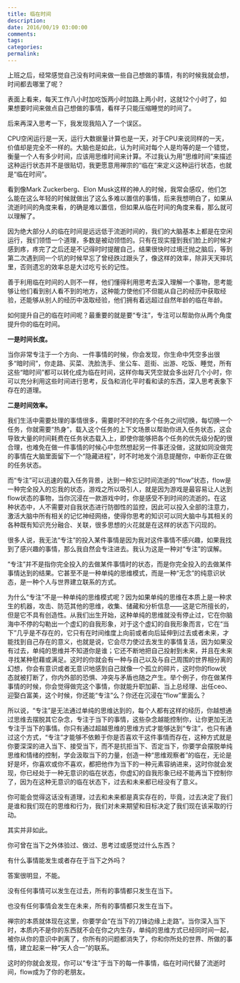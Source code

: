 ```yaml
---
title: 临在时间
description:
date: 2016/00/19 03:00:00
comments:
tags:
categories:
permalink:
---
```



上班之后，经常感觉自己没有时间来做一些自己想做的事情，有的时候我就会想，时间都去哪里了呢？

<!--more-->

表面上看来，每天工作八小时加吃饭两小时加路上两小时，这就12个小时了，如果想要时间来做点自己想做的事情，看样子只能压缩睡觉的时间了。

后来再深入思考一下，我发现我陷入了一个误区。

CPU空闲运行是一天，运行大数据量计算也是一天，对于CPU来说同样的一天，价值却是完全不一样的。大脑也是如此，认为时间对每个人是均等的是一个错觉，衡量一个人有多少时间，应该用思维时间来计算。不过我认为用“思维时间”来描述这种运行状态并不是很贴切，我更愿意用禅宗的“临在”来定义这种运行状态，也就是“临在时间”。

看到像Mark Zuckerberg、Elon Musk这样的神人的时候，我常会感叹，他们怎么能在这么年轻的时候就做出了这么多难以置信的事情，后来我想明白了，如果从流逝时间的角度来看，的确是难以置信，但如果从临在时间的角度来看，那么就可以理解了。

因为绝大部分人的临在时间是远远低于流逝时间的，我们的大脑基本上都是在空闲运行，我们领悟一个道理，多数是被动领悟的。只有在现实撞到我们脸上的时候才感到疼，疼完了之后还是不记得时时提醒自己，结果很快时过境迁抛之脑后，等到第二次遇到同一个坑的时候早忘了曾经跌过跟头了，像这样的效率，除非天天摔坑里，否则遗忘的效率总是大过吃亏长的记性。

善于利用临在时间的人则不一样，他们懂得利用思考去深入理解一个事物，思考能够让他们看到别人看不到的地方，这种能力使他们不但能从自己的经历中获取经验，还能够从别人的经历中汲取经验，他们拥有着远超过自然年龄的临在年龄。

如何提升自己的临在时间呢？最重要的就是要“专注”，专注可以帮助你从两个角度提升你的临在时间。

**一是时间长度。**

当你非常专注于一个方向、一件事情的时候，你会发现，你生命中凭空多出很多“暗时间”，你走路、买菜、洗脸洗手、坐公车、逛街、出游、吃饭、睡觉，所有这些“暗时间”都可以转化成为临在时间，这样你每天凭空就会多出好几个小时，你可以充分利用这些时间进行思考，反刍和消化平时看和读的东西，深入思考表象下存在的道理。

**二是时间效率。**

我们生活中需要处理的事情很多，需要时不时的在多个任务之间切换，每切换一个任务，你就需要“热身”，载入这个任务的上下文场景以帮助你进入任务状态，这会导致大量的时间耗费在任务状态载入上，即使你能够把各个任务的优先级分配的很合理，也难免在做一件事情的时候心中忽然想起另一件事还没做，这就如同没做完的事情在大脑里面留下一个“隐藏进程”，时不时地发个消息提醒你，中断你正在做的任务状态。

而“专注”可以迅速的载入任务背景，达到一种忘记时间流逝的“flow”状态，flow是一种完全投入的忘我的状态，游戏之所以吸引人，就是因为游戏是最容易让人达到flow状态的事物，当你沉浸在一款游戏中时，你是感受不到时间的流逝的。在这种状态中，人不需要对自我状态进行防御性的监控，因此可以投入全部的注意力，激活大脑中所有相关的记忆神经网络，使得你思考的知识可以同大脑中与其相关的各种既有知识充分融合、关联，很多思想的火花就是在这样的状态下闪现的。

很多人说，我无法“专注”的投入某件事情是因为我对这件事情不感兴趣，如果我找到了感兴趣的事情，那么我自然会专注进去。我认为这是一种对“专注”的误解。

“专注”并不是指你完全投入的去做某件事情时的状态，而是你完全投入的去做某件事情达到的结果。它甚至不是一种单纯的思维模式，而是一种“无念”的纯意识状态，是一种个人与世界建立联系的方式。

为什么“专注”不是一种单纯的思维模式呢？因为如果单纯的思维在本质上是一种求生的机器，攻击、防范其他的思维，收集、储藏和分析信息——这是它所擅长的，但是它不具有创造性。从我们出生开始，这种单纯的思维就没有停止过，它在你脑海中不停的勾勒出一个虚幻的自我形象，对于这个虚幻的自我形象而言，它在“当下”几乎是不存在的，它只有在时间维度上向前或者向后延伸到过去或者未来，才能找到自己存在的意义，也就是说，它会尽力使过去发生的事情复活，因为如果没有过去，单纯的思维并不知道你是谁；它还不断地把自己投射到未来，并且在未来寻找某种慰藉或满足。这时的你就会有一种与自己以及与自己周围的世界相分离的幻想，你会有意识或者无意识地感到自己就像一个孤立的碎片，这时你的flow状态就被打断了，你内外部的恐惧、冲突与矛盾也随之产生。举个例子，你在做某件事情的时候，你会觉得做完这个事情，你就能升职加薪、当上总经理、出任ceo、迎娶白富美，这个时候，你还能“专注”么？你还在沉浸在“flow”里面么？

所以说，“专注”是无法通过单纯的思维达到的，每个人都有这样的经历，你越想通过思维去摆脱其它杂念，专注于当下的事情，这些杂念越能控制你，让你更加无法专注于当下的事情。你只有通过超越思维的思维方式才能够达到“专注”，也只有通过这个方式，“专注”才能够不依赖于你是否喜欢干这件事情而存在，这种方式就是你要深深的进入当下、接受当下，而不是抗拒当下、否定当下，你要学会摆脱单纯思维和情绪的控制，学会汲取当下的力量，创造一种“思维观察者”的临在，无论是好是坏，你喜欢或你不喜欢，都把他作为当下的一种元素容纳进来，这时你就会发现，你已经处于一种无意识的临在状态，你虚幻的自我形象已经不能再当下控制你了，因为在这种无意识的临在状态下，过去和未来都已经没有了意义。

你可能会觉得这话没有道理，过去和未来都是真实存在的，毕竟，过去决定了我们是谁和我们现在的思维和行为，我们对未来期望和目标决定了我们现在该采取的行动。

其实并非如此。

你可曾在当下之外体验过、做过、思考过或感觉过什么东西？

有什么事情能发生或者存在于当下之外吗？

答案很明显，不能。

没有任何事情可以发生在过去，所有的事情都只发生在当下。

也没有任何事情会发生在未来，所有的事情都只发生在当下。

禅宗的本质就体现在这里，你要学会“在当下的刀锋边缘上走路”。当你深入当下时，本质内不是你的东西就不会在你之内生存，单纯的思维方式已经同时间一起，被你从你的意识中剥离了，你所有的问题都消失了，你和你所处的世界、所做的事情，建立起来一种“天人合一”的联系。

这时的你就会发现，你可以“专注”于当下的每一件事情，临在时间代替了流逝时间，flow成为了你的老朋友。
